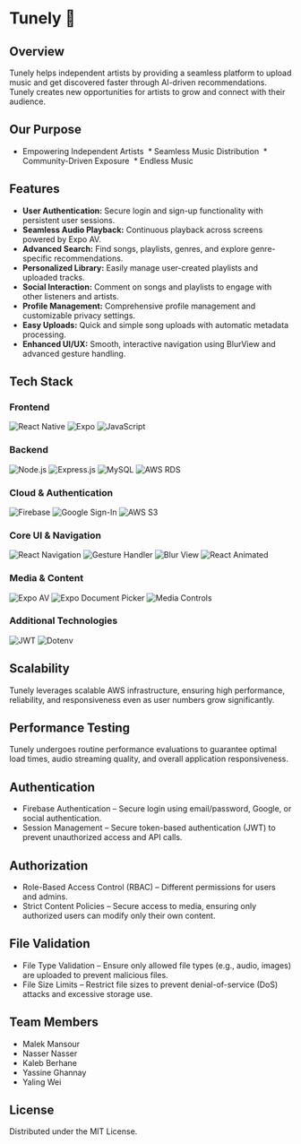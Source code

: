 # Tunely 🎵  

## Overview
Tunely helps independent artists by providing a seamless platform to upload music and get discovered faster through AI-driven recommendations. Tunely creates new opportunities for artists to grow and connect with their audience.
​
## Our Purpose
* Empowering Independent Artists ​
​* Seamless Music Distribution ​
​* Community-Driven Exposure ​
​* Endless Music ​

## Features
- **User Authentication:** Secure login and sign-up functionality with persistent user sessions.
- **Seamless Audio Playback:** Continuous playback across screens powered by Expo AV.
- **Advanced Search:** Find songs, playlists, genres, and explore genre-specific recommendations.
- **Personalized Library:** Easily manage user-created playlists and uploaded tracks.
- **Social Interaction:** Comment on songs and playlists to engage with other listeners and artists.
- **Profile Management:** Comprehensive profile management and customizable privacy settings.
- **Easy Uploads:** Quick and simple song uploads with automatic metadata processing.
- **Enhanced UI/UX:** Smooth, interactive navigation using BlurView and advanced gesture handling.

## Tech Stack
### Frontend  
![React Native](https://img.shields.io/badge/React_Native-20232A?style=flat&logo=react&logoColor=61DAFB)
![Expo](https://img.shields.io/badge/Expo-000020?style=flat&logo=expo&logoColor=white)
![JavaScript](https://img.shields.io/badge/JavaScript-F7DF1E?style=flat&logo=javascript&logoColor=black)

### Backend  
![Node.js](https://img.shields.io/badge/Node.js-339933?style=flat&logo=node.js&logoColor=white)
![Express.js](https://img.shields.io/badge/Express.js-000000?style=flat&logo=express&logoColor=white)
![MySQL](https://img.shields.io/badge/MySQL-4479A1?style=flat&logo=mysql&logoColor=white)
![AWS RDS](https://img.shields.io/badge/AWS_RDS-232F3E?style=flat&logo=amazon-aws&logoColor=white)

### Cloud & Authentication  
![Firebase](https://img.shields.io/badge/Firebase-FFCA28?style=flat&logo=firebase&logoColor=black)
![Google Sign-In](https://img.shields.io/badge/Google_Sign--In-4285F4?style=flat&logo=google&logoColor=white)
![AWS S3](https://img.shields.io/badge/AWS_S3-569A31?style=flat&logo=amazon-s3&logoColor=white)

### Core UI & Navigation  
![React Navigation](https://img.shields.io/badge/React_Navigation-61DAFB?style=flat&logo=react&logoColor=black)
![Gesture Handler](https://img.shields.io/badge/Gesture_Handler-FF6C37?style=flat&logo=swipe&logoColor=white)
![Blur View](https://img.shields.io/badge/Blur_View-6A5ACD?style=flat&logo=adobe&logoColor=white)
![React Animated](https://img.shields.io/badge/React_Animated-61DAFB?style=flat&logo=react&logoColor=black)

### Media & Content  
![Expo AV](https://img.shields.io/badge/Expo_AV-000020?style=flat&logo=expo&logoColor=white)
![Expo Document Picker](https://img.shields.io/badge/Document_Picker-000020?style=flat&logo=expo&logoColor=white)
![Media Controls](https://img.shields.io/badge/Media_Controls-000000?style=flat&logo=mediafire&logoColor=white)

### Additional Technologies  
![JWT](https://img.shields.io/badge/Token_Verification-000000?style=flat&logo=json-web-tokens&logoColor=white)
![Dotenv](https://img.shields.io/badge/Dotenv-ECD53F?style=flat&logo=dotenv&logoColor=black)

## Scalability
Tunely leverages scalable AWS infrastructure, ensuring high performance, reliability, and responsiveness even as user numbers grow significantly.

## Performance Testing
Tunely undergoes routine performance evaluations to guarantee optimal load times, audio streaming quality, and overall application responsiveness.

## Authentication
* Firebase Authentication – Secure login using email/password, Google, or social authentication.
* Session Management – Secure token-based authentication (JWT) to prevent unauthorized access and API calls.

## Authorization
* Role-Based Access Control (RBAC) – Different permissions for users and admins.
* Strict Content Policies – Secure access to media, ensuring only authorized users can modify only their own content.

## File Validation
* File Type Validation – Ensure only allowed file types (e.g., audio, images) are uploaded to prevent malicious files.
* File Size Limits – Restrict file sizes to prevent denial-of-service (DoS) attacks and excessive storage use.

## Team Members
* Malek Mansour
* Nasser Nasser
* Kaleb Berhane 
* Yassine Ghannay
* Yaling Wei

## License
Distributed under the MIT License.
